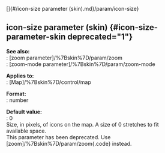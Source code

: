 []{#/icon-size parameter (skin).md}/param/icon-size}    
## icon-size parameter (skin) {#icon-size-parameter-skin deprecated="1"}    
**See also:**    
:   [zoom parameter]/%7Bskin%7D/param/zoom    
:   [zoom-mode parameter]/%7Bskin%7D/param/zoom-mode    
<!-- -->    
**Applies to:**    
:   [Map]/%7Bskin%7D/control/map    
<!-- -->    
**Format:**    
:   number    
<!-- -->    
**Default value:**    
:   0    
Size, in pixels, of icons on the map. A size of 0 stretches to fit    
available space.    
This parameter has been deprecated. Use    
[zoom]/%7Bskin%7D/param/zoom{.code} instead.  